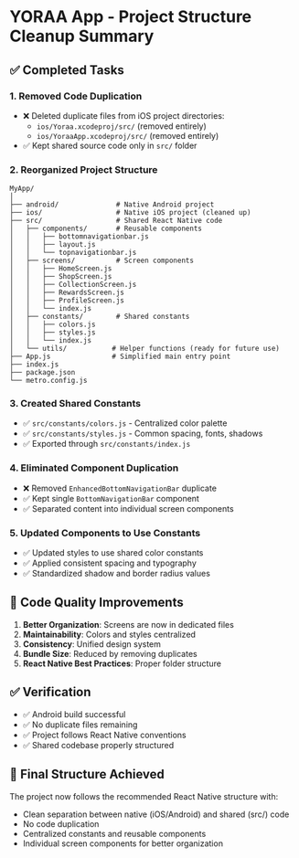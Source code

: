 # YORAA App - Project Structure Cleanup Summary

## ✅ Completed Tasks

### 1. **Removed Code Duplication**
- ❌ Deleted duplicate files from iOS project directories:
  - `ios/Yoraa.xcodeproj/src/` (removed entirely)
  - `ios/YoraaApp.xcodeproj/src/` (removed entirely)
- ✅ Kept shared source code only in `src/` folder

### 2. **Reorganized Project Structure**
```
MyApp/
│
├── android/              # Native Android project
├── ios/                  # Native iOS project (cleaned up)
├── src/                  # Shared React Native code
│   ├── components/       # Reusable components
│   │   ├── bottomnavigationbar.js
│   │   ├── layout.js
│   │   └── topnavigationbar.js
│   ├── screens/          # Screen components
│   │   ├── HomeScreen.js
│   │   ├── ShopScreen.js
│   │   ├── CollectionScreen.js
│   │   ├── RewardsScreen.js
│   │   ├── ProfileScreen.js
│   │   └── index.js
│   ├── constants/        # Shared constants
│   │   ├── colors.js
│   │   ├── styles.js
│   │   └── index.js
│   └── utils/           # Helper functions (ready for future use)
├── App.js               # Simplified main entry point
├── index.js
├── package.json
└── metro.config.js
```

### 3. **Created Shared Constants**
- ✅ `src/constants/colors.js` - Centralized color palette
- ✅ `src/constants/styles.js` - Common spacing, fonts, shadows
- ✅ Exported through `src/constants/index.js`

### 4. **Eliminated Component Duplication**
- ❌ Removed `EnhancedBottomNavigationBar` duplicate
- ✅ Kept single `BottomNavigationBar` component
- ✅ Separated content into individual screen components

### 5. **Updated Components to Use Constants**
- ✅ Updated styles to use shared color constants
- ✅ Applied consistent spacing and typography
- ✅ Standardized shadow and border radius values

## 🧹 Code Quality Improvements

1. **Better Organization**: Screens are now in dedicated files
2. **Maintainability**: Colors and styles centralized
3. **Consistency**: Unified design system
4. **Bundle Size**: Reduced by removing duplicates
5. **React Native Best Practices**: Proper folder structure

## ✅ Verification

- ✅ Android build successful
- ✅ No duplicate files remaining
- ✅ Project follows React Native conventions
- ✅ Shared codebase properly structured

## 📁 Final Structure Achieved

The project now follows the recommended React Native structure with:
- Clean separation between native (iOS/Android) and shared (src/) code
- No code duplication
- Centralized constants and reusable components
- Individual screen components for better organization
